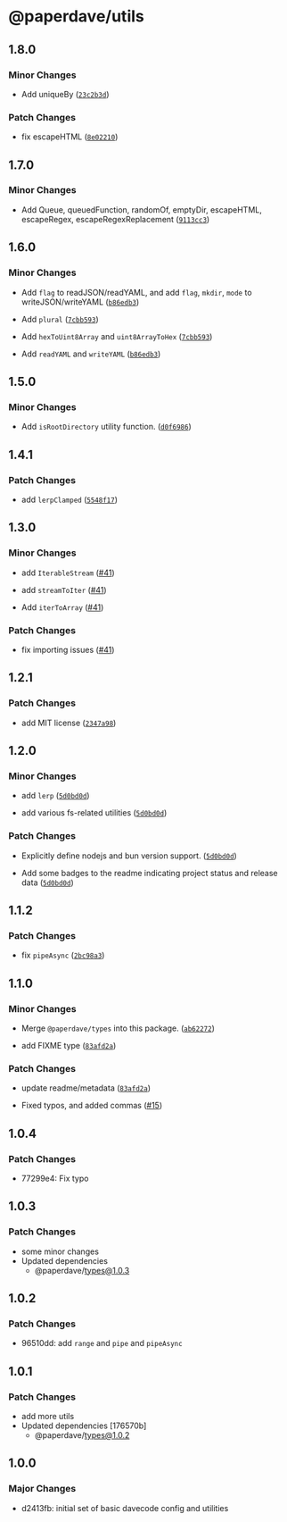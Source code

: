 # @paperdave/utils

## 1.8.0

### Minor Changes

- Add uniqueBy
  ([`23c2b3d`](https://github.com/paperdave/various/commit/23c2b3d5b2b1243e03411f71c64de6ee36f89a18))

### Patch Changes

- fix escapeHTML
  ([`8e02210`](https://github.com/paperdave/various/commit/8e0221008309d7ee104a43cb77f17985df9bee20))

## 1.7.0

### Minor Changes

- Add Queue, queuedFunction, randomOf, emptyDir, escapeHTML, escapeRegex, escapeRegexReplacement
  ([`9113cc3`](https://github.com/paperdave/various/commit/9113cc303e35e08c2698687108b894d1af3c31a1))

## 1.6.0

### Minor Changes

- Add `flag` to readJSON/readYAML, and add `flag`, `mkdir`, `mode` to writeJSON/writeYAML
  ([`b86edb3`](https://github.com/paperdave/various/commit/b86edb30faae8c0fc235b4f85a22823595b3e8d3))

* Add `plural`
  ([`7cbb593`](https://github.com/paperdave/various/commit/7cbb59368b5f503c19e36c890b922e1836b6dc0b))

- Add `hexToUint8Array` and `uint8ArrayToHex`
  ([`7cbb593`](https://github.com/paperdave/various/commit/7cbb59368b5f503c19e36c890b922e1836b6dc0b))

* Add `readYAML` and `writeYAML`
  ([`b86edb3`](https://github.com/paperdave/various/commit/b86edb30faae8c0fc235b4f85a22823595b3e8d3))

## 1.5.0

### Minor Changes

- Add `isRootDirectory` utility function.
  ([`d0f6986`](https://github.com/paperdave/various/commit/d0f6986a6000a4d8888bf86a9cf5f566d0318e61))

## 1.4.1

### Patch Changes

- add `lerpClamped`
  ([`5548f17`](https://github.com/paperdave/various/commit/5548f1789f709e570691c0bfa7ae88cc8d550e3a))

## 1.3.0

### Minor Changes

- add `IterableStream` ([#41](https://github.com/paperdave/various/pull/41))

* add `streamToIter` ([#41](https://github.com/paperdave/various/pull/41))

- Add `iterToArray` ([#41](https://github.com/paperdave/various/pull/41))

### Patch Changes

- fix importing issues ([#41](https://github.com/paperdave/various/pull/41))

## 1.2.1

### Patch Changes

- add MIT license
  ([`2347a98`](https://github.com/paperdave/various/commit/2347a9898d87c41010f82f7675664efab21edc77))

## 1.2.0

### Minor Changes

- add `lerp`
  ([`5d0bd0d`](https://github.com/paperdave/various/commit/5d0bd0de6a8429802a66e393134a798b6ea2ff4f))

* add various fs-related utilities
  ([`5d0bd0d`](https://github.com/paperdave/various/commit/5d0bd0de6a8429802a66e393134a798b6ea2ff4f))

### Patch Changes

- Explicitly define nodejs and bun version support.
  ([`5d0bd0d`](https://github.com/paperdave/various/commit/5d0bd0de6a8429802a66e393134a798b6ea2ff4f))

* Add some badges to the readme indicating project status and release data
  ([`5d0bd0d`](https://github.com/paperdave/various/commit/5d0bd0de6a8429802a66e393134a798b6ea2ff4f))

## 1.1.2

### Patch Changes

- fix `pipeAsync`
  ([`2bc98a3`](https://github.com/paperdave/various/commit/2bc98a33e12367cf4968adda0a76f5f05667fe07))

## 1.1.0

### Minor Changes

- Merge `@paperdave/types` into this package.
  ([`ab62272`](https://github.com/paperdave/various/commit/ab62272b090b3e21f59cfe89ab687d4801de673b))

* add FIXME type
  ([`83afd2a`](https://github.com/paperdave/various/commit/83afd2a419e32fe3f9c7e55f756fb063eb9257ca))

### Patch Changes

- update readme/metadata
  ([`83afd2a`](https://github.com/paperdave/various/commit/83afd2a419e32fe3f9c7e55f756fb063eb9257ca))

* Fixed typos, and added commas ([#15](https://github.com/paperdave/various/pull/15))

## 1.0.4

### Patch Changes

- 77299e4: Fix typo

## 1.0.3

### Patch Changes

- some minor changes
- Updated dependencies
  - @paperdave/types@1.0.3

## 1.0.2

### Patch Changes

- 96510dd: add `range` and `pipe` and `pipeAsync`

## 1.0.1

### Patch Changes

- add more utils
- Updated dependencies [176570b]
  - @paperdave/types@1.0.2

## 1.0.0

### Major Changes

- d2413fb: initial set of basic davecode config and utilities
